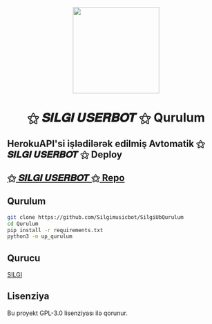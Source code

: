 <div align="center">
  <img src="https://telegra.ph/file/2269e1ed5b9a3b0444361.jpg" width="200" height="200">
  <h1>⚝ 𝑺𝑰𝑳𝑮𝑰 𝑼𝑺𝑬𝑹𝑩𝑶𝑻 ⚝ Qurulum</h1>
</div>

## HerokuAPI'si işlədilərək edilmiş Avtomatik ⚝ 𝑺𝑰𝑳𝑮𝑰 𝑼𝑺𝑬𝑹𝑩𝑶𝑻 ⚝ Deploy

## [⚝ 𝑺𝑰𝑳𝑮𝑰 𝑼𝑺𝑬𝑹𝑩𝑶𝑻 ⚝ Repo](https://github.com/Silgimusicbot/SilgiUserbot)

## Qurulum
```sh
git clone https://github.com/Silgimusicbot/SilgiUbQurulum
cd Qurulum
pip install -r requirements.txt
python3 -m up_qurulum
```

## Qurucu

[SILGI](https://t.me/atondusalamde)

## Lisenziya
Bu proyekt GPL-3.0 lisenziyası ilə qorunur.
